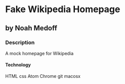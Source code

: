 # Fake Wikipedia Homepage

## by Noah Medoff

### Description
A mock homepage for Wikipedia

#### Technology
HTML
css
Atom
Chrome
git
macosx
